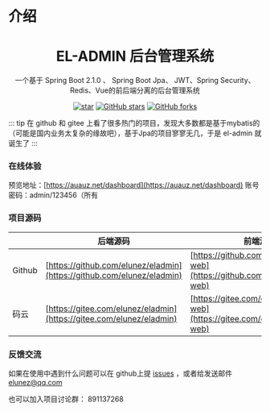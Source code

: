 # 介绍
<center><h1>EL-ADMIN 后台管理系统</h1></center>
<center><p>一个基于 Spring Boot 2.1.0 、 Spring Boot Jpa、 JWT、Spring Security、Redis、Vue的前后端分离的后台管理系统</p></center>
<center>

[![star](https://gitee.com/elunez/eladmin/badge/star.svg?theme=white)](https://gitee.com/elunez/eladmin)
[![GitHub stars](https://img.shields.io/github/stars/elunez/eladmin.svg?style=social&label=Stars)](https://github.com/elunez/eladmin)
[![GitHub forks](https://img.shields.io/github/forks/elunez/eladmin.svg?style=social&label=Fork)](https://github.com/elunez/eladmin)

</center>

::: tip
在 github 和 gitee 上看了很多热门的项目，发现大多数都是基于mybatis的（可能是国内业务太复杂的缘故吧），基于Jpa的项目寥寥无几，于是 el-admin 就诞生了
:::

### 在线体验
预览地址：[https://auauz.net/dashboard](https://auauz.net/dashboard)
账号密码：admin/123456（所有

### 项目源码

|     |   后端源码  |   前端源码  |
|---  |--- | --- |
|  Github  |  [https://github.com/elunez/eladmin](https://github.com/elunez/eladmin)   |  [https://github.com/elunez/eladmin-web](https://github.com/elunez/eladmin-web)  |
|  码云   |  [https://gitee.com/elunez/eladmin](https://gitee.com/elunez/eladmin)   | [https://gitee.com/elunez/eladmin-web](https://gitee.com/elunez/eladmin-web) |

### 反馈交流
如果在使用中遇到什么问题可以在 github上提 [issues](https://github.com/elunez/eladmin/issues) ，或者给发送邮件 elunez@qq.com 

也可以加入项目讨论群： 891137268
